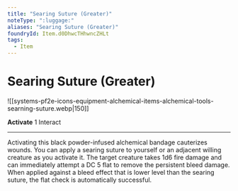 ```yaml
---
title: "Searing Suture (Greater)"
noteType: ":luggage:"
aliases: "Searing Suture (Greater)"
foundryId: Item.d0DhwcTHhwncZHLt
tags:
  - Item
---
```


# Searing Suture (Greater)
![[systems-pf2e-icons-equipment-alchemical-items-alchemical-tools-searning-suture.webp|150]]

**Activate** 1 Interact

* * *

Activating this black powder-infused alchemical bandage cauterizes wounds. You can apply a searing suture to yourself or an adjacent willing creature as you activate it. The target creature takes 1d6 fire damage and can immediately attempt a DC 5 flat to remove the persistent bleed damage. When applied against a bleed effect that is lower level than the searing suture, the flat check is automatically successful.
